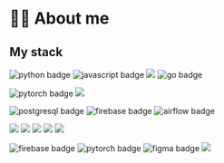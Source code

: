 # 👨‍🦰 About me

## My stack


<p>
    <img src="https://img.shields.io/badge/-python-3670A0?logo=python&logoColor=ffdd54" alt="python badge">
    <img src="https://img.shields.io/badge/javascript-%23323330.svg?logo=javascript&logoColor=%23F7DF1E" alt="javascript badge">
    <img src="https://img.shields.io/badge/typescript-%23007ACC.svg?logo=typescript&logoColor=white">
    <img src="https://img.shields.io/badge/go-%2300ADD8.svg?logo=go&logoColor=white" alt="go badge">
    
</p>

<p>
  <img src="https://img.shields.io/badge/PyTorch-%23EE4C2C.svg?logo=PyTorch&logoColor=white" alt="pytorch badge">
  <img src="https://img.shields.io/badge/scikit--learn-%23F7931E.svg?logo=scikit-learn&logoColor=white">
</p>
<p>
  <img src="https://img.shields.io/badge/postgres-%23316192.svg?logo=postgresql&logoColor=white" alt="postgresql badge">
  <img src="https://img.shields.io/badge/firebase-%23039BE5.svg?logo=firebase" alt="firebase badge">
  <img src="https://img.shields.io/badge/Apache%20Airflow-017CEE?logo=Apache%20Airflow&logoColor=white" alt="airflow badge">
</p>
<p>
  <img src="https://img.shields.io/badge/vuejs-%2335495e.svg?logo=vuedotjs&logoColor=%234FC08D">
  <img src="https://img.shields.io/badge/Next-black?logo=next.js&logoColor=white">
  <img src="https://img.shields.io/badge/vite-%23646CFF.svg?logo=vite&logoColor=white">
  <img src="https://img.shields.io/badge/strapi-%232E7EEA.svg?logo=strapi&logoColor=white">
  <img src="https://img.shields.io/badge/-cypress-%23E5E5E5?logo=cypress&logoColor=058a5e">
</p>
<p>
  <img src="https://img.shields.io/badge/GoogleCloud-%234285F4.svg?logo=google-cloud&logoColor=white" alt="firebase badge">
  <img src="https://img.shields.io/badge/github%20actions-%232671E5.svg?logo=githubactions&logoColor=white" alt="pytorch badge">
  <img src="https://img.shields.io/badge/figma-%23F24E1E.svg?logo=figma&logoColor=white" alt="figma badge">
  <img src="https://img.shields.io/badge/Adobe%20Premiere%20Pro-9999FF.svg?logo=Adobe%20Premiere%20Pro&logoColor=white">
</p>

<!--
**oliviernguyenquoc/oliviernguyenquoc** is a ✨ _special_ ✨ repository because its `README.md` (this file) appears on your GitHub profile.

Here are some ideas to get you started:

- 🔭 I’m currently working on ...
- 🌱 I’m currently learning ...
- 👯 I’m looking to collaborate on ...
- 🤔 I’m looking for help with ...
- 💬 Ask me about ...
- 📫 How to reach me: ...
- 😄 Pronouns: ...
- ⚡ Fun fact: ...
-->
